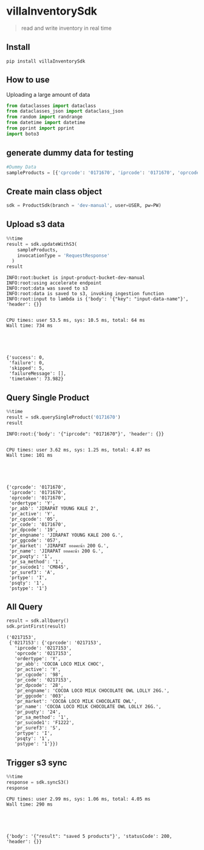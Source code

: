 # villaInventorySdk
> read and write inventory in real time


## Install

`pip install villaInventorySdk`

## How to use

Uploading a large amount of data

```python
from dataclasses import dataclass
from dataclasses_json import dataclass_json
from random import randrange
from datetime import datetime
from pprint import pprint
import boto3

```

## generate dummy data for testing

```python
#Dummy Data
sampleProducts = [{'cprcode': '0171670', 'iprcode': '0171670', 'oprcode': '0171670', 'ordertype': 'Y', 'pr_abb': 'JIRAPAT YOUNG KALE 2', 'pr_active': 'Y', 'pr_cgcode': '05', 'pr_code': '0171670', 'pr_dpcode': '19', 'pr_engname': 'JIRAPAT YOUNG KALE 200 G.', 'pr_ggcode': '057', 'pr_market': 'JIRAPAT ยอดคะน้า 200 G.', 'pr_name': 'JIRAPAT ยอดคะน้า 200 G.', 'pr_puqty': '1', 'pr_sa_method': '1', 'pr_sucode1': 'CM845     ', 'pr_suref3': 'A', 'prtype': 'I', 'psqty': '1', 'pstype': '1'}, {'cprcode': '0235141', 'iprcode': '0235141', 'oprcode': '0235141', 'ordertype': 'Y', 'pr_abb': 'EEBOO-PZCT3-PUZZLE', 'pr_active': 'Y', 'pr_cgcode': '08', 'pr_code': '0235141', 'pr_dpcode': '19', 'pr_engname': 'EEBOO,ANIMAL COUNTING PUZZLE_3ED,PZCT3', 'pr_ggcode': '113', 'pr_market': 'eeboo,PUZZLE-PZCT3', 'pr_name': 'EEBOO-PZCT3-ตัวต่อนับเลข ANIMAL COUNTING_3ED', 'pr_puqty': '1', 'pr_sa_method': '1', 'pr_sucode1': 'CM1979    ', 'pr_suref3': 'A', 'prtype': 'I', 'psqty': '1', 'pstype': '1'}, {'cprcode': '0217153', 'iprcode': '0217153', 'oprcode': '0217153', 'ordertype': 'Y', 'pr_abb': 'COCOA LOCO MILK CHOC', 'pr_active': 'Y', 'pr_cgcode': '98', 'pr_code': '0217153', 'pr_dpcode': '28', 'pr_engname': 'COCOA LOCO MILK CHOCOLATE OWL LOLLY 26G.', 'pr_ggcode': '003', 'pr_market': 'COCOA LOCO MILK CHOCOLATE OWL', 'pr_name': 'COCOA LOCO MILK CHOCOLATE OWL LOLLY 26G.', 'pr_puqty': '24', 'pr_sa_method': '1', 'pr_sucode1': 'F1222     ', 'pr_suref3': 'S', 'prtype': 'I', 'psqty': '1', 'pstype': '1'}, {'cprcode': '0182223', 'iprcode': '0182223', 'oprcode': '0182223', 'ordertype': 'Y', 'pr_abb': 'CIRIO PIZZASSIMO 400', 'pr_active': 'Y', 'pr_cgcode': '06', 'pr_code': '0182223', 'pr_dpcode': '06', 'pr_engname': 'CIRIO PIZZASSIMO 400G.', 'pr_ggcode': '004', 'pr_market': 'CIRIO ซอสทำพิซซ่า 400 G.', 'pr_name': 'CIRIO ซอสทำพิซซ่า 400 G.', 'pr_puqty': '12', 'pr_sa_method': '1', 'pr_sucode1': '2589      ', 'pr_suref3': 'C', 'prtype': 'I', 'psqty': '1', 'pstype': '1'}, {'cprcode': '0124461', 'iprcode': '0124461', 'oprcode': '0124461', 'ordertype': 'Y', 'pr_abb': 'NEW CHOICE LYCHEE', 'pr_active': 'Y', 'pr_cgcode': '02', 'pr_code': '0124461', 'pr_dpcode': '02', 'pr_engname': 'NEW CHOICE LYCHEE', 'pr_ggcode': '003', 'pr_market': 'NEW CHOICE กลิ่นลิ้นจี่', 'pr_name': 'NEW CHOICE กลิ่นลิ้นจี่', 'pr_puqty': '12', 'pr_sa_method': '1', 'pr_sucode1': '695       ', 'pr_suref3': 'A', 'prtype': 'I', 'psqty': '1', 'pstype': '1'}]

```

## Create main class object

```python
sdk = ProductSdk(branch = 'dev-manual', user=USER, pw=PW)
```

## Upload s3 data

```python
%%time
result = sdk.updateWithS3(
    sampleProducts,
    invocationType = 'RequestResponse'
  )
result
```

    INFO:root:bucket is input-product-bucket-dev-manual
    INFO:root:using accelerate endpoint
    INFO:root:data was saved to s3
    INFO:root:data is saved to s3, invoking ingestion function
    INFO:root:input to lambda is {'body': '{"key": "input-data-name"}', 'header': {}}


    CPU times: user 53.5 ms, sys: 10.5 ms, total: 64 ms
    Wall time: 734 ms





    {'success': 0,
     'failure': 0,
     'skipped': 5,
     'failureMessage': [],
     'timetaken': 73.982}



## Query Single Product

```python
%%time
result = sdk.querySingleProduct('0171670')
result
```

    INFO:root:{'body': '{"iprcode": "0171670"}', 'header': {}}


    CPU times: user 3.62 ms, sys: 1.25 ms, total: 4.87 ms
    Wall time: 101 ms





    {'cprcode': '0171670',
     'iprcode': '0171670',
     'oprcode': '0171670',
     'ordertype': 'Y',
     'pr_abb': 'JIRAPAT YOUNG KALE 2',
     'pr_active': 'Y',
     'pr_cgcode': '05',
     'pr_code': '0171670',
     'pr_dpcode': '19',
     'pr_engname': 'JIRAPAT YOUNG KALE 200 G.',
     'pr_ggcode': '057',
     'pr_market': 'JIRAPAT ยอดคะน้า 200 G.',
     'pr_name': 'JIRAPAT ยอดคะน้า 200 G.',
     'pr_puqty': '1',
     'pr_sa_method': '1',
     'pr_sucode1': 'CM845',
     'pr_suref3': 'A',
     'prtype': 'I',
     'psqty': '1',
     'pstype': '1'}



## All Query

```python
result = sdk.allQuery()
sdk.printFirst(result)
```




    ('0217153',
     {'0217153': {'cprcode': '0217153',
       'iprcode': '0217153',
       'oprcode': '0217153',
       'ordertype': 'Y',
       'pr_abb': 'COCOA LOCO MILK CHOC',
       'pr_active': 'Y',
       'pr_cgcode': '98',
       'pr_code': '0217153',
       'pr_dpcode': '28',
       'pr_engname': 'COCOA LOCO MILK CHOCOLATE OWL LOLLY 26G.',
       'pr_ggcode': '003',
       'pr_market': 'COCOA LOCO MILK CHOCOLATE OWL',
       'pr_name': 'COCOA LOCO MILK CHOCOLATE OWL LOLLY 26G.',
       'pr_puqty': '24',
       'pr_sa_method': '1',
       'pr_sucode1': 'F1222',
       'pr_suref3': 'S',
       'prtype': 'I',
       'psqty': '1',
       'pstype': '1'}})



## Trigger s3 sync

```python
%%time
response = sdk.syncS3()
response
```

    CPU times: user 2.99 ms, sys: 1.06 ms, total: 4.05 ms
    Wall time: 290 ms





    {'body': '{"result": "saved 5 products"}', 'statusCode': 200, 'header': {}}


